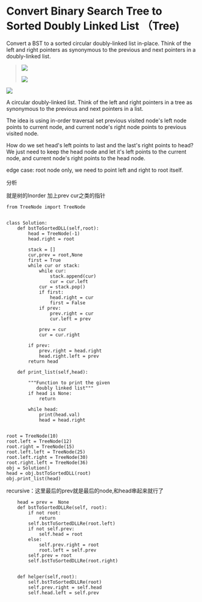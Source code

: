 # Convert Binary Search Tree to Sorted Doubly Linked List  （Tree\)

Convert a BST to a sorted circular doubly-linked list in-place. Think of the left and right pointers as synonymous to the previous and next pointers in a doubly-linked list.

> ![](http://4.bp.blogspot.com/_UElib2WLeDE/TPRo1mUmf2I/AAAAAAAACZM/BzwriSAGybw/s1600/tree.png)
>
> ![](http://4.bp.blogspot.com/_UElib2WLeDE/TPRo9cJLq_I/AAAAAAAACZQ/aiBIfOyQFX0/s1600/treelist2.gif)

![](http://1.bp.blogspot.com/_UElib2WLeDE/TPR8ILKoieI/AAAAAAAACZY/BoU90YXHePc/s1600/doublylist.gif)

A circular doubly-linked list. Think of the left and right pointers in a tree as synonymous to the previous and next pointers in a list.

The idea is using in-order traversal set previous visited node's left node points to current node, and current node's right node points to previous visited node.

How do we set head's left points to last and the last's right points to head? We just need to keep the head node and let it's left points to the current node, and current node's right points to the head node.

edge case: root node only, we need to point left and right to root itself.

分析

就是树的Inorder 加上prev cur之类的指针

```text
from TreeNode import TreeNode


class Solution:
    def bstToSortedDLL(self,root):
        head = TreeNode(-1)
        head.right = root

        stack = []
        cur,prev = root,None
        first = True
        while cur or stack:
            while cur:
                stack.append(cur)
                cur = cur.left
            cur = stack.pop()
            if first:
                head.right = cur
                first = False
            if prev:
                prev.right = cur
                cur.left = prev

            prev = cur
            cur = cur.right

        if prev:
            prev.right = head.right
            head.right.left = prev
        return head

    def print_list(self,head):

        """Function to print the given
           doubly linked list"""
        if head is None:
            return

        while head:
            print(head.val)
            head = head.right


root = TreeNode(10)
root.left = TreeNode(12)
root.right = TreeNode(15)
root.left.left = TreeNode(25)
root.left.right = TreeNode(30)
root.right.left = TreeNode(36)
obj = Solution()
head = obj.bstToSortedDLL(root)
obj.print_list(head)
```

recursive：这里最后的prev就是最后的node,和head串起来就行了

```text
    head = prev =  None
    def bstToSortedDLLRe(self, root):
        if not root:
            return
        self.bstToSortedDLLRe(root.left)
        if not self.prev:
            self.head = root
        else:
            self.prev.right = root
            root.left = self.prev
        self.prev = root
        self.bstToSortedDLLRe(root.right)


    def helper(self,root):
        self.bstToSortedDLLRe(root)
        self.prev.right = self.head
        self.head.left = self.prev
```


